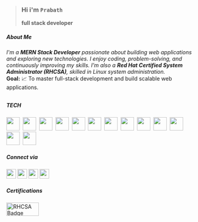 

> ### Hi i'm  `Prabath`
>    **full stack developer**

#####  About Me
_I'm a **MERN Stack Developer** passionate about building web applications and exploring new technologies. I enjoy coding, problem-solving, and continuously improving my skills. I’m also a ***Red Hat Certified  System Administrator (RHCSA)***, skilled in Linux system administration._  
**Goal:** 📈 To master full-stack development and build scalable web applications.

##


##### TECH
<img width="35" height="35" src="https://cdn-icons-png.flaticon.com/128/5968/5968292.png" />&nbsp;
<img width="35" height="35" src="https://cdn-icons-png.flaticon.com/128/1126/1126012.png" />&nbsp;
<img width="35" height="35" src="https://media.licdn.com/dms/image/v2/C4D0BAQFKe8PwqzyHyA/company-logo_200_200/company-logo_200_200/0/1635171226992/mongodbinc_logo?e=2147483647&v=beta&t=JaE0WVXGk0By3HKxPfJ37mMaXctYjXbXF_2KS6qe1Xo" />&nbsp;
<img width="35" height="35" src="https://logowik.com/content/uploads/images/express-js1720895496.logowik.com.webp" />&nbsp;
<img width="35" height="35" src="https://cdn-icons-png.flaticon.com/128/5968/5968322.png" />&nbsp;
<img width="35" height="35" src="https://img.icons8.com/color/512/ejs.png" />&nbsp;
<img width="35" height="35" src="https://cdn-icons-png.flaticon.com/128/1051/1051277.png" />&nbsp;
<img width="35" height="35" src="https://cdn-icons-png.flaticon.com/128/732/732190.png" />&nbsp;
<img width="35" height="35" src="https://cdn-icons-png.flaticon.com/128/15484/15484297.png" />&nbsp;
<img width="35" height="35" src="https://cdn-icons-png.flaticon.com/128/5968/5968672.png" />&nbsp;
<img width="35" height="35" src="https://encrypted-tbn0.gstatic.com/images?q=tbn:ANd9GcTeKPw4CK4jcH7udsFHZdiB3iIOuI3fUCsxUZosXy4Y1yd25NA-dzCBPrSDIhg1BwObl3w&usqp=CAU" />&nbsp;
<img width="35" height="35" src="https://cdn-icons-png.flaticon.com/128/6124/6124995.png" />&nbsp;
<img width="35" height="35" src="https://cdn-icons-png.flaticon.com/128/5968/5968896.png" />



##### Connect via

<a href="https://www.linkedin.com/in/prabath77/"><img width="25" height="25" src="https://cdn-icons-png.flaticon.com/128/2504/2504923.png"/></a>  <a href="https://craftedbyprabath.vercel.app/"><img width="25" height="25" src="https://cdn-icons-png.flaticon.com/128/15831/15831831.png"/></a>  <a href="https://www.instagram.com/sethuramxn/"><img width="25" height="25" src="https://cdn-icons-png.flaticon.com/128/15713/15713420.png"/></a> <a href="mailto:prabathunni826@gmail.com"><img width="25" height="25" src="https://cdn-icons-png.flaticon.com/128/732/732200.png"/></a> 





##### Certifications

<a href="https://www.credly.com/badges/878e3501-7a75-42d4-9c69-cf0ad3222013/linked_in_profile" target="_blank"><img src="https://encrypted-tbn0.gstatic.com/images?q=tbn:ANd9GcRMJWYD38ldjVgeTVb6QBQeTWuE5i-cWCP-Lg&s" width="85" height="35" alt="RHCSA Badge" /></a>




